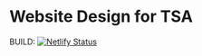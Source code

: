 # Website Design for TSA

BUILD:
[![Netlify Status](https://api.netlify.com/api/v1/badges/704d8b5d-e866-45f9-96af-6dd32d393b18/deploy-status)](https://app.netlify.com/sites/lanternfestival/deploys)

